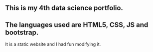 

   This is my 4th data science portfolio.
   ---
   The languages used are HTML5, CSS, JS and bootstrap. 
   ---
   It is a static website and I had fun modifying it.
